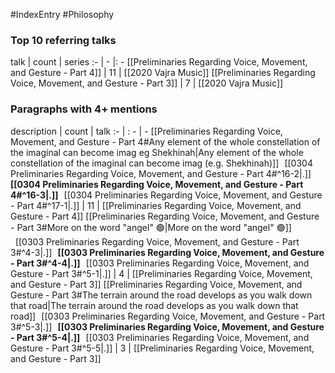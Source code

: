 #IndexEntry #Philosophy

### Top 10 referring talks
talk | count | series
:- | - |: -
[[Preliminaries Regarding Voice, Movement, and Gesture - Part 4]] | 11 | [[2020 Vajra Music]]
[[Preliminaries Regarding Voice, Movement, and Gesture - Part 3]] | 7 | [[2020 Vajra Music]]

### Paragraphs with 4+ mentions
description | count | talk
:- | : - | -
[[Preliminaries Regarding Voice, Movement, and Gesture - Part 4#Any element of the whole constellation of the imaginal can become imag eg Shekhinah\|Any element of the whole constellation of the imaginal can become imag (e.g. Shekhinah)]] &nbsp;&nbsp;[[0304 Preliminaries Regarding Voice, Movement, and Gesture - Part 4#^16-2\|.]] &nbsp; **[[0304 Preliminaries Regarding Voice, Movement, and Gesture - Part 4#^16-3\|.]]** &nbsp; [[0304 Preliminaries Regarding Voice, Movement, and Gesture - Part 4#^17-1\|.]] | 11 | [[Preliminaries Regarding Voice, Movement, and Gesture - Part 4]]
[[Preliminaries Regarding Voice, Movement, and Gesture - Part 3#More on the word "angel" 🟢\|More on the word "angel" 🟢]] &nbsp;&nbsp;[[0303 Preliminaries Regarding Voice, Movement, and Gesture - Part 3#^4-3\|.]] &nbsp; **[[0303 Preliminaries Regarding Voice, Movement, and Gesture - Part 3#^4-4\|.]]** &nbsp; [[0303 Preliminaries Regarding Voice, Movement, and Gesture - Part 3#^5-1\|.]] | 4 | [[Preliminaries Regarding Voice, Movement, and Gesture - Part 3]]
[[Preliminaries Regarding Voice, Movement, and Gesture - Part 3#The terrain around the road develops as you walk down that road\|The terrain around the road develops as you walk down that road]] &nbsp;&nbsp;[[0303 Preliminaries Regarding Voice, Movement, and Gesture - Part 3#^5-3\|.]] &nbsp; **[[0303 Preliminaries Regarding Voice, Movement, and Gesture - Part 3#^5-4\|.]]** &nbsp; [[0303 Preliminaries Regarding Voice, Movement, and Gesture - Part 3#^5-5\|.]] | 3 | [[Preliminaries Regarding Voice, Movement, and Gesture - Part 3]]

